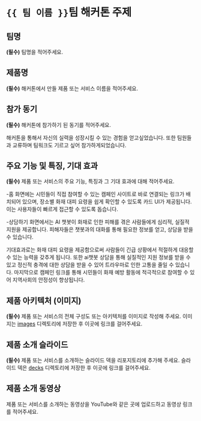 # `{{ 팀 이름 }}`팀 해커톤 주제

## 팀명

**(필수)** 팀명을 적어주세요.

## 제품명

**(필수)** 해커톤에서 만들 제품 또는 서비스 이름을 적어주세요.

## 참가 동기

**(필수)** 해커톤에 참가하기 된 동기를 적어주세요.

해커톤을 통해서 자신의 실력을 성장시킬 수 있는 경험을 얻고싶었습니다. 또한 팀원들과 교류하며 팀워크도 기르고 싶어 참가하게되었습니다.

## 주요 기능 및 특징, 기대 효과

**(필수)** 제품 또는 서비스의 주요 기능, 특징과 그 기대 효과에 대해 적어주세요.

-홈 화면에는 시민들이 직접 참여할 수 있는 캠페인 사이트로 바로 연결되는 링크가 배치되어 있으며, 장소별 화재 대피 요령을 쉽게 확인할 수 있도록 카드 UI가 제공됩니다. 이는 사용자들이 빠르게 접근할 수 있도록 돕습니다.

-상담하기 화면에서는 AI 챗봇이 화재로 인한 피해를 겪은 사람들에게 심리적, 실질적 지원을 제공합니다. 피해자들은 챗봇과의 대화를 통해 필요한 정보를 얻고, 상담을 받을 수 있습니다.

기대효과로는 화재 대피 요령을 제공함으로써 사람들이 긴급 상황에서 적절하게 대응할 수 있는 능력을 갖추게 됩니다. 또한 ai챗봇 상담을 통해 실질적인 지원 정보를 받을 수 있고 정신적 충격에 대한 상담을 받을 수 있어 트라우마로 인한 고통을 줄일 수 있습니다. 마지막으로 캠페인 링크를 통해 시민들이 화재 예방 활동에 적극적으로 참여할 수 있어 지역사회의 안정성이 향상됩니다.

## 제품 아키텍처 (이미지)

**(필수)** 제품 또는 서비스의 전체 구성도 또는 아키텍처를 이미지로 작성해 주세요. 이미지는 [images](./images) 디렉토리에 저장한 후 이곳에 링크를 걸어주세요.

## 제품 소개 슬라이드

**(필수)** 제품 또는 서비스를 소개하는 슬라이드 덱을 리포지토리에 추가해 주세요. 슬라이드 덱은 [decks](./decks) 디렉토리에 저장한 후 이곳에 링크를 걸어주세요.

## 제품 소개 동영상

제품 또는 서비스를 소개하는 동영상을 YouTube와 같은 곳에 업로드하고 동영상 링크를 적어주세요.
